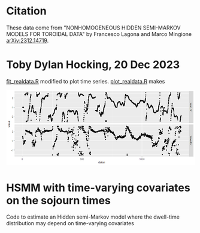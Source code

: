 # Citation

These data come from "NONHOMOGENEOUS HIDDEN SEMI-MARKOV MODELS FOR TOROIDAL DATA" by Francesco Lagona and Marco Mingione
[arXiv:2312.14719](https://arxiv.org/abs/2312.14719). 

# Toby Dylan Hocking, 20 Dec 2023

[fit_realdata.R](fit_realdata.R) modified to plot time series. 
[plot_realdata.R](plot_realdata.R) makes

![image](plot_realdata.png)

# HSMM with time-varying covariates on the sojourn times
Code to estimate an Hidden semi-Markov model where the dwell-time distribution may depend on time-varying covariates

